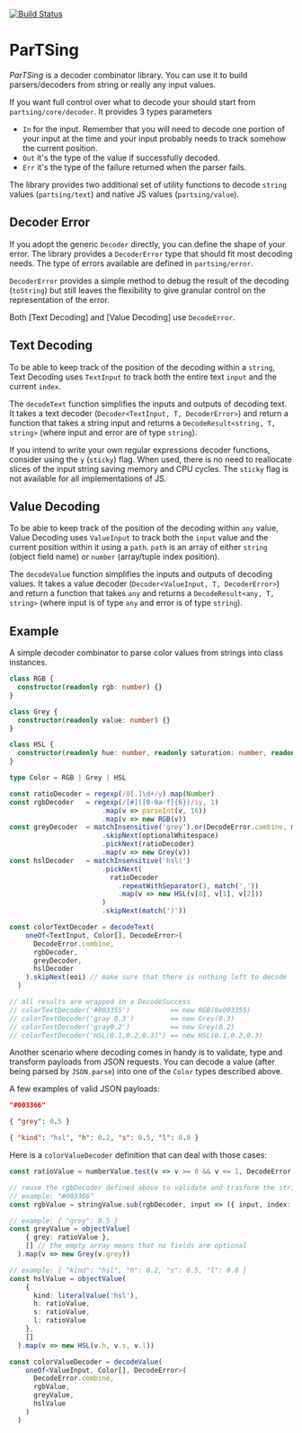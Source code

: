 [![Build Status](https://travis-ci.org/fponticelli/partsing.svg?branch=master)](https://travis-ci.org/fponticelli/partsing)

# ParTSing

*ParTSing* is a decoder combinator library. You can use it to build parsers/decoders from string or really any input values.

If you want full control over what to decode your should start from `partsing/core/decoder`. It provides 3 types parameters

* `In` for the input. Remember that you will need to decode one portion of your input at the time and your input probably needs to track somehow the current position.
* `Out` it's the type of the value if successfully decoded.
* `Err` it's the type of the failure returned when the parser fails.

The library provides two additional set of utility functions to decode `string` values (`partsing/text`) and native JS values (`partsing/value`).

## Decoder Error

If you adopt the generic `Decoder` directly, you can define the shape of your error. The library provides a `DecoderError` type that should fit most decoding needs. The type of errors available are defined in `partsing/error`.

`DecoderError` provides a simple method to debug the result of the decoding (`toString`) but still leaves the flexibility to give granular control on the representation of the error.

Both [Text Decoding] and [Value Decoding] use `DecodeError`.

## Text Decoding

To be able to keep track of the position of the decoding within a `string`, Text Decoding uses `TextInput` to track both the entire text `input` and the current `index`.

The `decodeText` function simplifies the inputs and outputs of decoding text. It takes a text decoder (`Decoder<TextInput, T, DecoderError>`) and return a function that takes a string input and returns a `DecodeResult<string, T, string>` (where input and error are of type `string`).

If you intend to write your own regular expressions decoder functions, consider using the `y` (`sticky`) flag. When used, there is no need to reallocate slices of the input string saving memory and CPU cycles. The `sticky` flag is not available for all implementations of JS.

## Value Decoding

To be able to keep track of the position of the decoding within `any` value, Value Decoding uses `ValueInput` to track both the `input` value and the current position within it using a `path`. `path` is an array of either `string` (object field name) or `number` (array/tuple index position).

The `decodeValue` function simplifies the inputs and outputs of decoding values. It takes a value decoder (`Decoder<ValueInput, T, DecoderError>`) and return a function that takes `any` and returns a `DecodeResult<any, T, string>` (where input is of type `any` and error is of type `string`).

## Example

A simple decoder combinator to parse color values from strings into class instances.

```typescript
class RGB {
  constructor(readonly rgb: number) {}
}

class Grey {
  constructor(readonly value: number) {}
}

class HSL {
  constructor(readonly hue: number, readonly saturation: number, readonly lightness: number) {}
}

type Color = RGB | Grey | HSL

const ratioDecoder = regexp(/0[.]\d+/y).map(Number)
const rgbDecoder   = regexp(/[#]([0-9a-f]{6})/iy, 1)
                       .map(v => parseInt(v, 16))
                       .map(v => new RGB(v))
const greyDecoder  = matchInsensitive('grey').or(DecodeError.combine, matchInsensitive('gray'))
                       .skipNext(optionalWhitespace)
                       .pickNext(ratioDecoder)
                       .map(v => new Grey(v))
const hslDecoder   = matchInsensitive('hsl(')
                       .pickNext(
                         ratioDecoder
                           .repeatWithSeparator(3, match(','))
                           .map(v => new HSL(v[0], v[1], v[2]))
                       )
                       .skipNext(match(')'))

const colorTextDecoder = decodeText(
    oneOf<TextInput, Color[], DecodeError>(
      DecodeError.combine,
      rgbDecoder,
      greyDecoder,
      hslDecoder
    ).skipNext(eoi) // make sure that there is nothing left to decode
  )

// all results are wrapped in a DecodeSuccess
// colorTextDecoder('#003355')          == new RGB(0x003355)
// colorTextDecoder('gray 0.3')         == new Grey(0.3)
// colorTextDecoder('gray0.2')          == new Grey(0.2)
// colorTextDecoder('HSL(0.1,0.2,0.3)') == new HSL(0.1,0.2,0.3)
```

Another scenario where decoding comes in handy is to validate, type and transform payloads from JSON requests. You can decode a value (after being parsed by `JSON.parse`) into one of the `Color` types described above.

A few examples of valid JSON payloads:

```json
"#003366"
```

```json
{ "grey": 0.5 }
```

```json
{ "kind": "hsl", "h": 0.2, "s": 0.5, "l": 0.8 }
```

Here is a `colorValueDecoder` definition that can deal with those cases:

```typescript
const ratioValue = numberValue.test(v => v >= 0 && v <= 1, DecodeError.expectedWithinRange('0', '1'))

// reuse the rgbDecoder defined above to validate and trasform the string value into an RGB instance
// example: "#003366"
const rgbValue = stringValue.sub(rgbDecoder, input => ({ input, index: 0 }), v => v)

// example: { "grey": 0.5 }
const greyValue = objectValue(
    { grey: ratioValue },
    [] // the empty array means that no fields are optional
  ).map(v => new Grey(v.grey))

// example: { "kind": "hsl", "h": 0.2, "s": 0.5, "l": 0.8 }
const hslValue = objectValue(
    {
      kind: literalValue('hsl'),
      h: ratioValue,
      s: ratioValue,
      l: ratioValue
    },
    []
  ).map(v => new HSL(v.h, v.s, v.l))

const colorValueDecoder = decodeValue(
    oneOf<ValueInput, Color[], DecodeError>(
      DecodeError.combine,
      rgbValue,
      greyValue,
      hslValue
    )
  )
```
